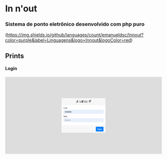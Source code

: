 # In n'out

### Sistema de ponto eletrônico desenvolvido com php puro

(https://img.shields.io/github/languages/count/emanueldsc/Innout?color=purple&label=Linguagens&logo=Innout&logoColor=red)

## Prints

#### Login

![Login](screenshots/login.png)
